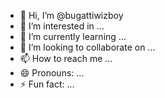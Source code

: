 - 👋 Hi, I’m @bugattiwizboy
- 👀 I’m interested in ...
- 🌱 I’m currently learning ...
- 💞️ I’m looking to collaborate on ...
- 📫 How to reach me ...
- 😄 Pronouns: ...
- ⚡ Fun fact: ...

<!---
bugattiwizboy/bugattiwizboy is a ✨ special ✨ repository because its `README.md` (this file) appears on your GitHub profile.
You can click the Preview link to take a look at your changes.
--->

